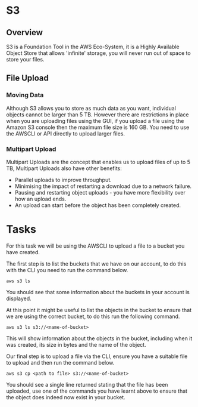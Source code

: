 # S3

## Overview

S3 is a Foundation Tool in the AWS Eco-System, it is a Highly Available Object Store that allows 'infinite' storage, you will never run out of space to store your files.

## File Upload

### Moving Data
Although S3 allows you to store as much data as you want, individual objects cannot be larger than 5 TB.  However there are restrictions in place when you are uploading files using the GUI, if you upload a file using the Amazon S3 console then the maximum file size is 160 GB.  You need to use the AWSCLI or API directly to upload larger files.

### Multipart Upload
Multipart Uploads are the concept that enables us to upload files of up to 5 TB, Multipart Uploads also have other benefits:

- Parallel uploads to improve throughput.
- Minimising the impact of restarting a download due to a network failure.
- Pausing and restarting object uploads - you have more flexibility over how an upload ends.
- An upload can start before the object has been completely created.

# Tasks

For this task we will be using the AWSCLI to upload a file to a bucket you have created.

The first step is to list the buckets that we have on our account, to do this with the CLI you need to run the command below.

```
aws s3 ls
```

You should see that some information about the buckets in your account is displayed.

At this point it might be useful to list the objects in the bucket to ensure that we are using the correct bucket, to do this run the following command.

```
aws s3 ls s3://<name-of-bucket>
```

This will show information about the objects in the bucket, including when it was created, its size in bytes and the name of the object.

Our final step is to upload a file via the CLI, ensure you have a  suitable file to upload and then run the command below.

```
aws s3 cp <path to file> s3://<name-of-bucket>
```

You should see a single line returned stating that the file has been uploaded, use one of the commands you have learnt above to ensure that the object does indeed now exist in your bucket.

